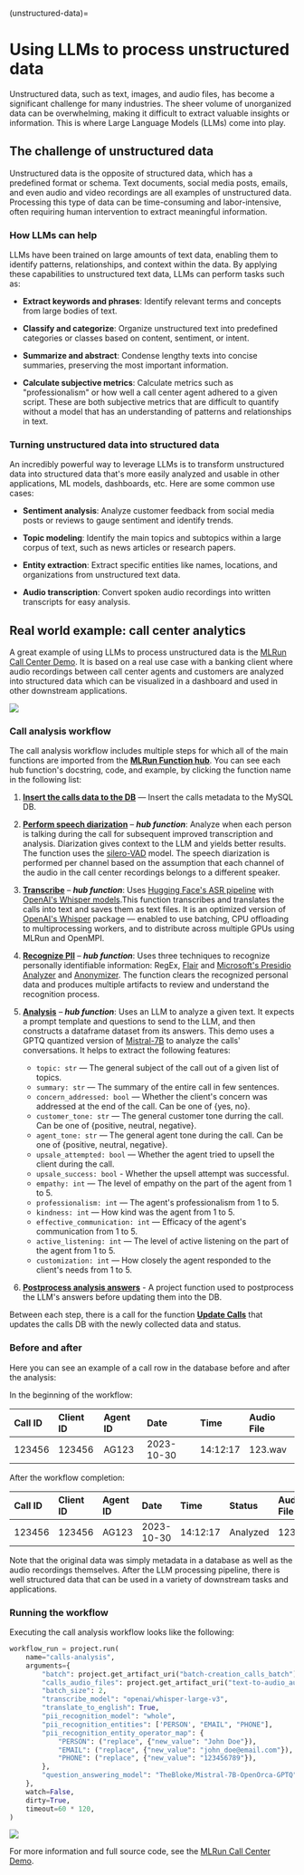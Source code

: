 (unstructured-data)=
# Using LLMs to process unstructured data

Unstructured data, such as text, images, and audio files, has become a significant challenge for many industries. The sheer volume of unorganized data can be overwhelming, making it difficult to extract valuable insights or information. This is where Large Language Models (LLMs) come into play.

## The challenge of unstructured data

Unstructured data is the opposite of structured data, which has a predefined format or schema. Text documents, social media posts, emails, and even audio and video recordings are all examples of unstructured data. Processing this type of data can be time-consuming and labor-intensive, often requiring human intervention to extract meaningful information.


### How LLMs can help

LLMs have been trained on large amounts of text data, enabling them to identify patterns, relationships, and context within the data. By applying these capabilities to unstructured text data, LLMs can perform tasks such as:

- **Extract keywords and phrases**: Identify relevant terms and concepts from large bodies of text.

- **Classify and categorize**: Organize unstructured text into predefined categories or classes based on content, sentiment, or intent.

- **Summarize and abstract**: Condense lengthy texts into concise summaries, preserving the most important information.

- **Calculate subjective metrics**: Calculate metrics such as "professionalism" or how well a call center agent adhered to a given script. These are both subjective metrics that are difficult to quantify without a model that has an understanding of patterns and relationships in text.

### Turning unstructured data into structured data

An incredibly powerful way to leverage LLMs is to transform unstructured data into structured data that's more easily analyzed and usable in other applications, ML models, dashboards, etc. Here are some common use cases:

- **Sentiment analysis**: Analyze customer feedback from social media posts or reviews to gauge sentiment and identify trends.

- **Topic modeling**: Identify the main topics and subtopics within a large corpus of text, such as news articles or research papers.

- **Entity extraction**: Extract specific entities like names, locations, and organizations from unstructured text data.

- **Audio transcription**: Convert spoken audio recordings into written transcripts for easy analysis.

## Real world example: call center analytics

A great example of using LLMs to process unstructured data is the [MLRun Call Center Demo](https://github.com/mlrun/demo-call-center). It is based on a real use case with a banking client where audio recordings between call center agents and customers are analyzed into structured data which can be visualized in a dashboard and used in other downstream applications.

![](_static/call-center-workflow.png)

### Call analysis workflow
The call analysis workflow includes multiple steps for which all of the main functions are imported from the **[MLRun Function hub](https://www.mlrun.org/hub/)**. You can see each hub function's docstring, code, and example, by clicking the function name in the following list:

1. [**Insert the calls data to the DB**](https://github.com/mlrun/demo-call-center/blob/main/src/calls_analysis/db_management.py) &mdash; Insert the calls metadata to the MySQL DB.
2. [**Perform speech diarization**](https://github.com/mlrun/functions/tree/development/silero_vad) &ndash; ***hub function***: Analyze when each person is talking during the call for subsequent improved transcription and analysis. Diarization gives context to the LLM and yields better results. The function uses the [silero-VAD](https://github.com/snakers4/silero-vad) model. The speech diarization is performed per channel based on the assumption that each channel of the audio in the call center recordings belongs to a different speaker.
3. [**Transcribe**](https://github.com/mlrun/functions/tree/master/transcribe) &ndash; ***hub function***: Uses [Hugging Face's ASR pipeline](https://huggingface.co/transformers/main_classes/pipelines.html#transformers.AutomaticSpeechRecognitionPipeline) with [OpenAI's Whisper models](https://huggingface.co/openai).This function transcribes and translates the calls into text and saves them as text files. It is an optimized version of [OpenAI's Whisper](https://openai.com/research/whisper) package &mdash; enabled to use batching, CPU offloading to multiprocessing workers, and to distribute across multiple GPUs using MLRun and OpenMPI.
4. [**Recognize PII**](https://github.com/mlrun/functions/tree/master/pii_recognizer) &ndash; ***hub function***: Uses three techniques to recognize personally identifiable information: RegEx, [Flair](https://flairnlp.github.io/) and [Microsoft's Presidio Analyzer](https://microsoft.github.io/presidio/analyzer/) and [Anonymizer](https://microsoft.github.io/presidio/anonymizer/). The function clears the recognized personal data and produces multiple artifacts to review and understand the recognition process.
5. [**Analysis**](https://github.com/mlrun/functions/tree/master/question_answering) &ndash; ***hub function***: Uses an LLM to analyze a given text. It expects a prompt template and questions to send to the LLM, and then constructs a dataframe dataset from its answers. This demo uses a GPTQ quantized version of [Mistral-7B](https://huggingface.co/TheBloke/Mistral-7B-OpenOrca-GPTQ) to analyze the calls' conversations. It helps to extract the following features:
   
   * `topic: str` &mdash; The general subject of the call out of a given list of topics.
   * `summary: str` &mdash; The summary of the entire call in few sentences.
   * `concern_addressed: bool` &mdash; Whether the client's concern was addressed at the end of the call. Can be one of {yes, no}.
   * `customer_tone: str` &mdash; The general customer tone durring the call. Can be one of {positive, neutral, negative}.
   * `agent_tone: str` &mdash; The general agent tone during the call. Can be one of {positive, neutral, negative}.   
   * `upsale_attempted: bool` &mdash; Whether the agent tried to upsell the client during the call.
   * `upsale_success: bool` - Whether the upsell attempt was successful.
   * `empathy: int` &mdash; The level of empathy on the part of the agent from 1 to 5.
   * `professionalism: int` &mdash; The agent's professionalism from 1 to 5.
   * `kindness: int` &mdash; How kind was the agent from 1 to 5.
   * `effective_communication: int` &mdash; Efficacy of the agent's communication from 1 to 5.
   * `active_listening: int` &mdash; The level of active listening on the part of the agent from 1 to 5.
   * `customization: int` &mdash; How closely the agent responded to the client's needs from 1 to 5.

6. [**Postprocess analysis answers**](https://github.com/mlrun/demo-call-center/blob/main/src/calls_analysis/postprocessing.py) - A project function used to postprocess the LLM's answers before updating them into the DB.
 
Between each step, there is a call for the function [**Update Calls**](https://github.com/mlrun/demo-call-center/blob/main/src/calls_analysis/db_management.py) that updates the calls DB with the newly collected data and status.

### Before and after
Here you can see an example of a call row in the database before and after the analysis:

In the beginning of the workflow:

| Call ID   | Client ID | Agent ID | Date      | Time    | Audio File |
| :-------- | :-------- | :------- | :-------- | :------ | :--------- |
|123456     | 123456    |AG123     |2023-10-30 |14:12:17 |123.wav     |

After the workflow completion:

| Call ID   | Client ID | Agent ID | Date      | Time    | Status  | Audio File | Transcription File | Anonymized File | Topic     | Summary  | Concern Addressed | Client Tone | Agent Tone | Upsale Attempted | Upsale Success | Empathy | Perfossialism | Kindeness | Effective Communication | Active Listening | Customization |
| :-------- | :-------- | :------- | :-------- | :------ | :------ | :--------- | :----------------- | :-------------- | :-------- | :------- | :---------------: | :---------: | :--------: | :--------------: | :------------: | :-----: | :-----------: | :-------: | :---------------------: | :------------------: | :-----------: |
|123456     | 123456    |AG123     |2023-10-30 |14:12:17 |Analyzed |123.wav     |123.txt             |123.txt.         |Some topic |A summary |True               |Positive.    |Positive.   |False             |True            |3        |4              |5          |4                        |3                      |4              || :--------- | :-------- |

Note that the original data was simply metadata in a database as well as the audio recordings themselves. After the LLM processing pipeline, there is well structured data that can be used in a variety of downstream tasks and applications.

### Running the workflow
Executing the call analysis workflow looks like the following:
```python
workflow_run = project.run(
    name="calls-analysis",
    arguments={
        "batch": project.get_artifact_uri("batch-creation_calls_batch"),
        "calls_audio_files": project.get_artifact_uri("text-to-audio_audio_files"),
        "batch_size": 2,
        "transcribe_model": "openai/whisper-large-v3",
        "translate_to_english": True,
        "pii_recognition_model": "whole",
        "pii_recognition_entities": ['PERSON', "EMAIL", "PHONE"],
        "pii_recognition_entity_operator_map": {
            "PERSON": ("replace", {"new_value": "John Doe"}),
            "EMAIL": ("replace", {"new_value": "john_doe@email.com"}),
            "PHONE": ("replace", {"new_value": "123456789"}),
        },
        "question_answering_model": "TheBloke/Mistral-7B-OpenOrca-GPTQ",
    },
    watch=False,
    dirty=True,
    timeout=60 * 120,
)
```
![](_static/call-center-workflow-graph.png)

For more information and full source code, see the [MLRun Call Center Demo](https://github.com/mlrun/demo-call-center).